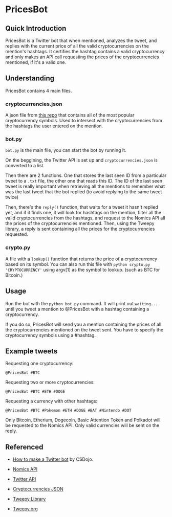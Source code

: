 # PricesBot

## Quick Introduction
PricesBot is a Twitter bot that when mentioned, analyzes the tweet, and replies with the current price of all the valid cryptocurrencies on the mention's hashtags. It certifies the hashtag contains a valid cryptocurrency and only makes an API call requesting the prices of the cryptocurrencies mentioned, if it's a valid one.

## Understanding
PricesBot contains 4 main files.

### cryptocurrencies.json

A json file from [this repo](https://github.com/crypti/cryptocurrencies) that contains all of the
most popular cryptocurrency symbols. Used to intersect with the cryptocurrencies from the hashtags
the user entered on the mention.

### bot.py

`bot.py` is the main file, you can start the bot by running it.

On the beggining, the Twitter API is set up and `cryptocurrencies.json` is converted to a list.

Then there are 2 functions. One that stores the last seen ID from a particular tweet to a `.txt` file,
the other one that reads this ID. The ID of the last seen tweet is really important when retrieving
all the mentions to remember what was the last tweet that the bot replied (to avoid replying to the same
tweet twice)

Then, there's the `reply()` function, that waits for a tweet it hasn't replied yet, and
if it finds one, it will look for hashtags on the mention, filter all the valid cryptocurrencies from
the hashtags, and request to the Nomics API all the prices of the cryptocurrencies mentioned.
Then, using the Tweepy library, a reply is sent containing all the prices for the cryptocurrencies
requested.

### crypto.py

A file with a `lookup()` function that returns the price of a cryptocurrency based on its symbol.
You can also run this file with `python crypto.py 'CRYPTOCURRENCY'` using argv[1] as the symbol
to lookup. (such as BTC for Bitcoin.)

## Usage

Run the bot with the `python bot.py` command. It will print out `waiting...` until
you tweet a mention to @PricesBot with a hashtag containing a cryptocurrency.

If you do so, PricesBot will send you a mention containing the prices of all the cryptocurrencies
mentioned on the tweet sent. You have to specify the cryptocurrency symbols using a #hashtag.

## Example tweets

Requesting one cryptocurrency:

`@PricesBot #BTC`

Requesting two or more cryptocurrencies:

`@PricesBot #BTC #ETH #DOGE`

Requesting a currency with other hashtags:

`@PricesBot #BTC #Pokemon #ETH #DOGE #BAT #Nintendo #DOT`

Only Bitcoin, Etherium, Dogecoin, Basic Attention Token and Polkadot will be requested to the Nomics API.
Only valid currencies will be sent on the reply.

## Referenced

- [How to make a Twitter bot](https://www.youtube.com/watch?v=W0wWwglE1Vc&t=0s) by CSDojo.

- [Nomics API](https://nomics.com/)

- [Twitter API](https://developer.twitter.com/en)

- [Cryptocurrencies JSON](https://github.com/crypti/cryptocurrencies)

- [Tweepy Library](https://github.com/tweepy/tweepy)

- [Tweepy.org](https://www.tweepy.org/)
